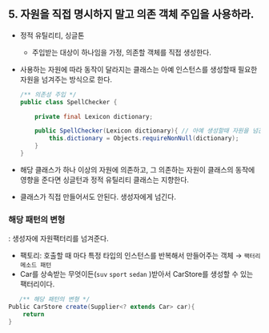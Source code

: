 ## 5. 자원을 직접 명시하지 말고 의존 객체 주입을 사용하라.

- 정적 유틸리티, 싱글톤
    - 주입받는 대상이 하나임을 가정, 의존할 객체를 직접 생성한다.
- 사용하는 자원에 따라 동작이 달라지는 클래스는 아예 인스턴스를 생성할때 필요한 자원을 넘겨주는 방식으로 한다.

    ```java
    /** 의존성 주입 */
    public class SpellChecker {
    
    	private final Lexicon dictionary;
    
    	public SpellChecker(Lexicon dictionary){ // 아예 생성할때 자원을 넘긴다.
    		this.dictionary = Objects.requireNonNull(dictionary);
    	}
    }
    
    ```
- 해당 클래스가 하나 이상의 자원에 의존하고, 그 의존하는 자원이 클래스의 동작에 영향을 준다면 싱글턴과 정적 유틸리티 클래스는 지향한다.

- 클래스가 직접 만들어서도 안된다. 생성자에게 넘긴다.


### 해당 패턴의 변형

: 생성자에 자원팩터리를 넘겨준다.

- 팩토리: 호출할 때 마다 특정 타입의 인스턴스를 반복해서 만들어주는 객체 → `팩터리 메소드 패턴`
- Car를 상속받는 무엇이든(`suv` `sport` `sedan` )받아서 CarStore를 생성할 수 있는 팩터리이다.
```java
   /** 해당 패턴의 변형 */
Public CarStore create(Supplier<? extends Car> car){
	return 
}
```
